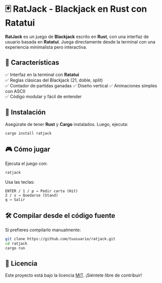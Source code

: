 # 🃏 RatJack - Blackjack en Rust con Ratatui
**RatJack** es un juego de **Blackjack** escrito en **Rust**, con una interfaz de usuario basada en **Ratatui**. Juega directamente desde la terminal con una experiencia minimalista pero interactiva.  

## 🎲 Características  
✅ Interfaz en la terminal con **Ratatui**  
✅ Reglas clásicas del Blackjack (21, doble, split)  
✅ Contador de partidas ganadas
✅ Diseño vertical
✅ Animaciones simples con ASCII  
✅ Código modular y fácil de entender  

## 🚀 Instalación  
Asegúrate de tener **Rust** y **Cargo** instalados. Luego, ejecuta:  
```bash
cargo install ratjack
```

## 🎮 Cómo jugar
Ejecuta el juego con:
```bash
ratjack
```
Usa las teclas:

    ENTER / 1 / p → Pedir carta (Hit)
    2 / s → Quedarse (Stand)
    q → Salir

## 🛠️ Compilar desde el código fuente
Si prefieres compilarlo manualmente:
```bash
git clone https://github.com/tuusuario/ratjack.git
cd ratjack
cargo run
```

## 📜 Licencia
Este proyecto está bajo la licencia [MIT](LICENSE). ¡Siéntete libre de contribuir!
